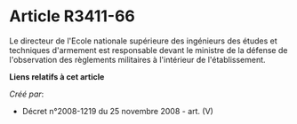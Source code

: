 # Article R3411-66

Le directeur de l'Ecole nationale supérieure des ingénieurs des études et techniques d'armement est responsable devant le
ministre de la défense de l'observation des règlements militaires à l'intérieur de l'établissement.

**Liens relatifs à cet article**

_Créé par_:

  - Décret n°2008-1219 du 25 novembre 2008 - art. (V)

